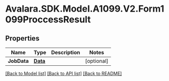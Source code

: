 # Avalara.SDK.Model.A1099.V2.Form1099ProccessResult

## Properties

Name | Type | Description | Notes
------------ | ------------- | ------------- | -------------
**JobData** | [**Data**](Data.md) |  | [optional] 

[[Back to Model list]](../../../README.md#documentation-for-models) [[Back to API list]](../../../README.md#documentation-for-api-endpoints) [[Back to README]](../../../README.md)

